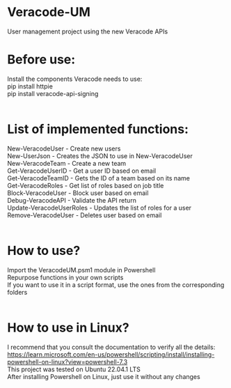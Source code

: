 # Veracode-UM
  User management project using the new Veracode APIs
<br>
# Before use:
Install the components Veracode needs to use:<br>
pip install httpie<br>
pip install veracode-api-signing<br>
<br>
# List of implemented functions:
New-VeracodeUser - Create new users<br>
New-UserJson - Creates the JSON to use in New-VeracodeUser<br>
New-VeracodeTeam - Create a new team<br>
Get-VeracodeUserID - Get a user ID based on email<br>
Get-VeracodeTeamID - Gets the ID of a team based on its name<br>
Get-VeracodeRoles - Get list of roles based on job title<br>
Block-VeracodeUser - Block user based on email<br>
Debug-VeracodeAPI - Validate the API return<br>
Update-VeracodeUserRoles - Updates the list of roles for a user<br>
Remove-VeracodeUser - Deletes user based on email<br>
<br>
# How to use?
Import the VeracodeUM.psm1 module in Powershell<br>
Repurpose functions in your own scripts<br>
If you want to use it in a script format, use the ones from the corresponding folders<br>
<br>
# How to use in Linux?
I recommend that you consult the documentation to verify all the details:<br>
https://learn.microsoft.com/en-us/powershell/scripting/install/installing-powershell-on-linux?view=powershell-7.3<br>
This project was tested on Ubuntu 22.04.1 LTS<br>
After installing Powershell on Linux, just use it without any changes<br>
